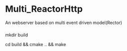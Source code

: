 # Multi_ReactorHttp 
An webserver based on multi event driven model(Rector)

###
mkdir build 

cd build && cmake .. && make
